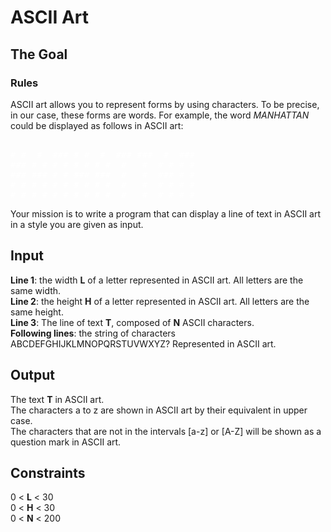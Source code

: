 # ASCII Art

## The Goal

### Rules

ASCII art allows you to represent forms by using characters. To be precise, in
our case, these forms are words. For example, the word _MANHATTAN_ could be
displayed as follows in ASCII art:

<pre style="color:#FFFFFF"> 
# #  #  ### # #  #  ### ###  #  ###
### # # # # # # # #  #   #  # # # #
### ### # # ### ###  #   #  ### # #
# # # # # # # # # #  #   #  # # # #
# # # # # # # # # #  #   #  # # # #
</pre>

Your mission is to write a program that can display a line of text in ASCII art
in a style you are given as input.

## Input

**Line 1**: the width **L** of a letter represented in ASCII art. All letters
are the same width. \
**Line 2**: the height **H** of a letter represented in ASCII art. All letters
are the same height. \
**Line 3**: The line of text **T**, composed of **N** ASCII characters. \
**Following lines**: the string of characters ABCDEFGHIJKLMNOPQRSTUVWXYZ?
Represented in ASCII art.

## Output

The text **T** in ASCII art. \
The characters a to z are shown in ASCII art by their equivalent in upper
case. \
The characters that are not in the intervals [a-z] or [A-Z] will be shown as a
question mark in ASCII art.

## Constraints

0 &lt; **L** &lt; 30 \
0 &lt; **H** &lt; 30 \
0 &lt; **N** &lt; 200
